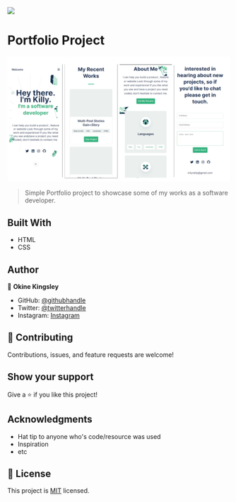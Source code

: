 ![](https://img.shields.io/badge/Microverse-blueviolet)

# Portfolio Project

![Screenshot](final-screenshot.png)

> Simple Portfolio project to showcase some of my works as a software developer.

## Built With

- HTML
- CSS

## Author

👤 **Okine Kingsley**

- GitHub: [@githubhandle](https://github.com/killy10o10)
- Twitter: [@twitterhandle](https://twitter.com/Quami_Killy)
- Instagram: [Instagram](https://www.instagram.com/quami_killy/)

## 🤝 Contributing

Contributions, issues, and feature requests are welcome!

## Show your support

Give a ⭐️ if you like this project!

## Acknowledgments

- Hat tip to anyone who's code/resource was used
- Inspiration
- etc

## 📝 License

This project is [MIT](./MIT.md) licensed.
